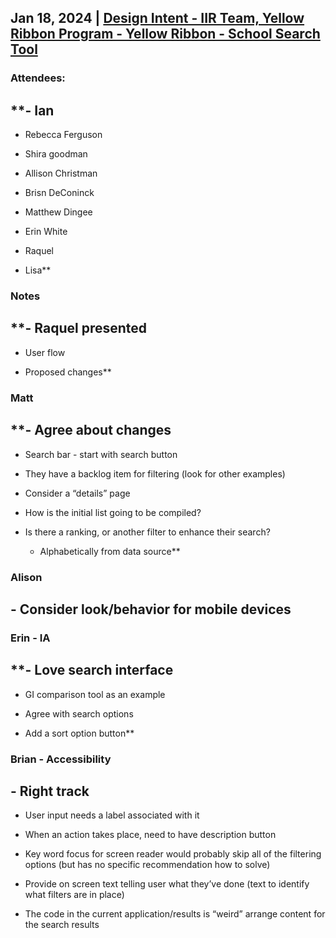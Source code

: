 ## Jan 18, 2024 | [Design Intent - IIR Team, Yellow Ribbon Program - Yellow Ribbon - School Search Tool](https://www.google.com/calendar/event?eid=N2wwMm9iZWRiYmd0cjU3dnV0bWhsNW84cjQgbGlzYS5rYWhsZXJAb2RkYmFsbC5pbw)

### Attendees: 

## **- Ian

- Rebecca Ferguson

- Shira goodman

- Allison Christman

- Brisn DeConinck

- Matthew Dingee

- Erin White

- Raquel

- Lisa**

### Notes

## **- Raquel presented

  - User flow

  - Proposed changes**

### Matt

## **- Agree about changes

- Search bar - start with search button

- They have a backlog item for filtering (look for other examples)

- Consider a “details” page

- How is the initial list going to be compiled?

- Is there a ranking, or another filter to enhance their search?

  - Alphabetically from data source**

### Alison

## **- Consider look/behavior for mobile devices**

### Erin - IA

## **- Love search interface

- GI comparison tool as an example 

- Agree with search options 

- Add a sort option button**

### Brian - Accessibility

## - Right track

- User input needs a label associated with it

- When an action takes place, need to have description button

- Key word focus for screen reader would probably skip all of the filtering options (but has no specific recommendation how to solve)

- Provide on screen text telling user what they’ve done (text to identify what filters are in place)

- The code in the current application/results is “weird” arrange content for the search results

